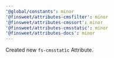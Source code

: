 ```yaml
---
'@global/constants': minor
'@finsweet/attributes-cmsfilter': minor
'@finsweet/attributes-cmssort': minor
'@finsweet/attributes-cmsstatic': minor
'@finsweet/attributes-docs': minor
---
```


Created new `fs-cmsstatic` Attribute.
